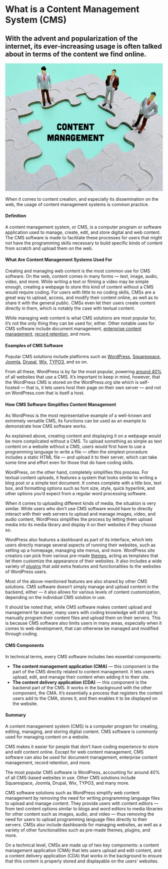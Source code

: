 # What is a Content Management System (CMS)

## With the advent and popularization of the internet, its ever-increasing usage is often talked about in terms of the content we find online. 

![content management](./img/content-management-content-management-is-the-practice-of-organizing-and-ordering-all-the-content_t20_kz3Kkr.webp)

When it comes to content creation, and especially its dissemination on the web, the usage of content management systems is common practice.

#### Definition

A content management system, or CMS, is a computer program or software application used to manage, create, edit, and store digital and web content. The CMS software is made to facilitate these processes for users that might not have the programming skills necessary to build specific kinds of content from scratch and upload them on the web. 

#### What Are Content Management Systems Used For

Creating and managing web content is the most common use for CMS software. On the web, content comes in many forms — text, image, audio, video, and more. While writing a text or filming a video may be simple enough, creating a webpage to store this kind of content without a CMS would require coding. For users with little to no coding skills, CMSs are a great way to upload, access, and modify their content online, as well as to share it with the general public. CMSs even let their users create content directly in them, which is notably the case with textual content. 

While managing web content is what CMS solutions are most popular for, it’s not the only thing they can be used for, either. Other notable uses for CMS software include document management, [enterprise content management](https://searchcontentmanagement.techtarget.com/definition/enterprise-content-management-ECM), [record retention](http://www.osp.emory.edu/handbook/-fin-award-admin/record-retention.html), and more.

#### Examples of CMS Software

Popular CMS solutions include platforms such as [WordPress](https://wordpress.org/), [Squarespace](https://www.squarespace.com/), [Joomla](https://www.joomla.org/), [Drupal](https://www.drupal.org/), [Wix](https://www.wix.com/), [TYPO3](https://typo3.com/), and so on. 

From all these, WordPress is by far the most popular, powering [around 40%](https://www.searchenginejournal.com/wordpress-powers-39-5-of-all-websites/391647/) of all websites that use a CMS. It’s important to keep in mind, however, that the WordPress CMS is stored on the WordPress.org site which is self-hosted — that is, it lets users host their page on their own server — and not on WordPress.com that is itself a host.

#### How CMS Software Simplifies Content Management

As WordPress is the most representative example of a well-known and extremely versatile CMS, its functions can be used as an example to demonstrate how CMS software works. 

As explained above, creating content and displaying it on a webpage would be more complicated without a CMS. To upload something as simple as text content on a website without a CMS, users would first have to use a programming language to write a file — often the simplest procedure includes a static HTML file — and upload it to their server, which can take some time and effort even for those that do have coding skills.

WordPress, on the other hand, completely simplifies this process. For textual content uploads, it features a system that looks similar to writing a blog post or a simple text document. It comes complete with a title box, text box, and formatting options such as font size, style, quick hyperlink, and other options you’d expect from a regular word processing software.

When it comes to uploading different kinds of media, the situation is very similar. While users who don’t use CMS software would have to directly interact with their web servers to upload and manage images, video, and audio content, WordPress simplifies the process by letting them upload media into its media library and display it on their websites if they choose so. 

WordPress also features a dashboard as part of its interface, which lets users directly manage several aspects of running their websites, such as setting up a homepage, managing site menus, and more. WordPress site creators can pick from various pre-made [themes](https://wordpress.org/themes/), acting as templates that let them customize the appearance of their websites. It also includes a wide variety of [plugins](https://wordpress.org/plugins/) that add extra features and functionalities to the websites of WordPress users.

Most of the above-mentioned features are also shared by other CMS solutions. CMS software doesn’t simply manage and upload content in the backend, either — it also allows for various levels of content customization, depending on the individual CMS solution in use.

It should be noted that, while CMS software makes content upload and management far easier, many users with coding knowledge will still opt to manually program their content files and upload them on their servers. This is because CMS software also limits users in many areas, especially when it comes to web development, that can otherwise be managed and modified through coding. 

#### CMS Components

In technical terms, every CMS software includes two essential components:

* **The content management application (CMA)** — this component is the part of the CMS directly related to content management. It lets users upload, edit, and manage their content when adding it to their site. 
* **The content delivery application (CDA)** — this component is the backend part of the CMS. It works in the background with the other component, the CMA. It’s essentially a process that registers the content users add to the CMA, stores it, and then enables it to be displayed on the website. 

#### Summary

A content management system (CMS) is a computer program for creating, editing, managing, and storing digital content. CMS software is commonly used for managing content on a website.

CMS makes it easier for people that don’t have coding experience to store and edit content online. Except for web content management, CMS software can also be used for document management, enterprise content management, record retention, and more.

The most popular CMS software is WordPress, accounting for around 40% of all CMS-based websites in use. Other CMS solutions include Squarespace, Joomla, Drupal, Wix, TYPO3, and many more.

CMS software solutions such as WordPress simplify web content management by removing the need for writing programming language files to upload and manage content. They provide users with content editors — from text content options similar to blogs and word editors to media libraries for other content such as images, audio, and video — thus removing the need for users to upload programming language files directly to their servers. CMSs also include dashboards for managing websites, as well as a variety of other functionalities such as pre-made themes, plugins, and more.

On a technical level, CMSs are made up of two key components: a content management application (CMA) that lets users upload and edit content, and a content delivery application (CDA) that works in the background to ensure that this content is properly stored and displayable on the users’ websites.